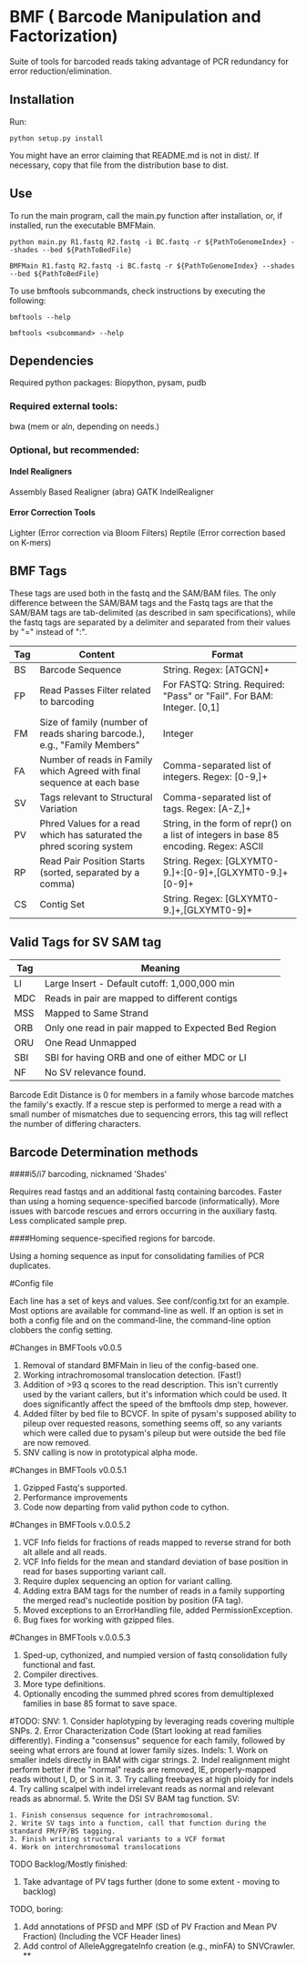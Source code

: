 BMF ( Barcode Manipulation and Factorization)
===================

Suite of tools for barcoded reads taking advantage of PCR redundancy for error reduction/elimination.

## Installation

Run:
```
python setup.py install
```
You might have an error claiming that README.md is not in dist/. If necessary, copy that file from the distribution base to dist.

## Use

To run the main program, call the main.py function after installation, or, if installed, run the executable BMFMain.

```
python main.py R1.fastq R2.fastq -i BC.fastq -r ${PathToGenomeIndex} --shades --bed ${PathToBedFile}
```

```
BMFMain R1.fastq R2.fastq -i BC.fastq -r ${PathToGenomeIndex} --shades --bed ${PathToBedFile}
```

To use bmftools subcommands, check instructions by executing the following:

```
bmftools --help
```

```
bmftools <subcommand> --help
```

## Dependencies

Required python packages: Biopython, pysam, pudb

### Required external tools:
bwa (mem or aln, depending on needs.)

### Optional, but recommended:
#### Indel Realigners
Assembly Based Realigner (abra)
GATK IndelRealigner
#### Error Correction Tools
Lighter (Error correction via Bloom Filters)
Reptile (Error correction based on K-mers)


## BMF Tags

These tags are used both in the fastq and the SAM/BAM files.
The only difference between the SAM/BAM tags and the Fastq tags are that the SAM/BAM tags are tab-delimited (as described in sam specifications), while the fastq tags are separated by a delimiter and separated from their values by "=" instead of ":".

Tag | Content | Format |
----|-----|-----|
BS | Barcode Sequence | String. Regex: [ATGCN]+ |
FP | Read Passes Filter related to barcoding | For FASTQ: String. Required: "Pass" or "Fail". For BAM: Integer. [0,1] |
FM | Size of family (number of reads sharing barcode.), e.g., "Family Members" | Integer |
FA | Number of reads in Family which Agreed with final sequence at each base | Comma-separated list of integers. Regex: [0-9,]+ |
SV | Tags relevant to Structural Variation | Comma-separated list of tags. Regex: [A-Z,]+ |
PV | Phred Values for a read which has saturated the phred scoring system| String, in the form of repr() on a list of integers in base 85 encoding. Regex: ASCII|
RP | Read Pair Position Starts (sorted, separated by a comma) | String. Regex: [GLXYMT0-9.]+:[0-9]+,[GLXYMT0-9.]+[0-9]+ |
CS | Contig Set | String. Regex: [GLXYMT0-9.]+,[GLXYMT0-9]+ |

## Valid Tags for SV SAM tag

Tag | Meaning |
---- | ----- |
LI | Large Insert - Default cutoff: 1,000,000 min |
MDC | Reads in pair are mapped to different contigs |
MSS | Mapped to Same Strand |
ORB | Only one read in pair mapped to Expected Bed Region |
ORU | One Read Unmapped |
SBI | SBI for having ORB and one of either MDC or LI |
NF | No SV relevance found. |

Barcode Edit Distance is 0 for members in a family whose barcode matches the family's exactly. If a rescue step is performed to merge a read with a small number of mismatches due to sequencing errors, this tag will reflect the number of differing characters.

## Barcode Determination methods

####i5/i7 barcoding, nicknamed 'Shades'

Requires read fastqs and an additional fastq containing barcodes.
Faster than using a homing sequence-specified barcode (informatically). More issues with barcode rescues and errors occurring in the auxiliary fastq. Less complicated sample prep.

####Homing sequence-specified regions for barcode.

Using a homing sequence as input for consolidating families of PCR duplicates.

#Config file

Each line has a set of keys and values. See conf/config.txt for an example.
Most options are available for command-line as well. If an option is set in both a config file and on the command-line, the command-line option clobbers the config setting.

#Changes in BMFTools v0.0.5
1. Removal of standard BMFMain in lieu of the config-based one.
2. Working intrachromosomal translocation detection. (Fast!)
3. Addition of >93 q scores to the read description. This isn't currently used by the variant callers, but it's information which could be used. It does significantly affect the speed of the bmftools dmp step, however.
4. Added filter by bed file to BCVCF. In spite of pysam's supposed ability to pileup over requested reasons, something seems off, so any variants which were called due to pysam's pileup but were outside the bed file are now removed.
5. SNV calling is now in prototypical alpha mode.

#Changes in BMFTools v0.0.5.1
1. Gzipped Fastq's supported.
2. Performance improvements
3. Code now departing from valid python code to cython.

#Changes in BMFTools v.0.0.5.2

1. VCF Info fields for fractions of reads mapped to reverse strand for both alt allele and all reads.
2. VCF Info fields for the mean and standard deviation of base position in read for bases supporting variant call. 
2. Require duplex sequencing an option for variant calling.
3. Adding extra BAM tags for the number of reads in a family supporting the merged read's nucleotide position by position (FA tag).
4. Moved exceptions to an ErrorHandling file, added PermissionException.
5. Bug fixes for working with gzipped files.

#Changes in BMFTools v.0.0.5.3

1. Sped-up, cythonized, and numpied version of fastq consolidation fully functional and fast.
2. Compiler directives.
3. More type definitions.
4. Optionally encoding the summed phred scores from demultiplexed families in base 85 format to save space.

#TODO:
SNV:
    1. Consider haplotyping by leveraging reads covering multiple SNPs.
    2. Error Characterization Code (Start looking at read families differently). Finding a "consensus" sequence for each family, followed by seeing what errors are found at lower family sizes.
Indels:
    1. Work on smaller indels directly in BAM with cigar strings.
    2. Indel realignment might perform better if the "normal" reads are removed, IE, properly-mapped reads without I, D, or S in it.
    3. Try calling freebayes at high ploidy for indels
    4. Try calling scalpel with indel irrelevant reads as normal and relevant reads as abnormal.
    5. Write the DSI SV BAM tag function.
SV:

    1. Finish consensus sequence for intrachromosomal.
    2. Write SV tags into a function, call that function during the standard FM/FP/BS tagging.
    3. Finish writing structural variants to a VCF format
    4. Work on interchromosomal translocations

TODO Backlog/Mostly finished:
1. Take advantage of PV tags further (done to some extent - moving to backlog)

TODO, boring:
1. Add annotations of PFSD and MPF (SD of PV Fraction and Mean PV Fraction) (Including the VCF Header lines)
2. Add control of AlleleAggregateInfo creation (e.g., minFA) to SNVCrawler. **

